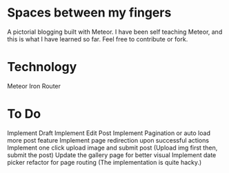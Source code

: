 # Spaces between my fingers
A pictorial blogging built with Meteor. I have been self teaching Meteor, and this is what I have learned so far. Feel free to contribute or fork.

# Technology
Meteor
Iron Router

# To Do
Implement Draft
Implement Edit Post
Implement Pagination or auto load more post feature
Implement page redirection upon successful actions
Implement one click upload image and submit post (Upload img first then, submit the post)
Update the gallery page for better visual
Implement date picker
refactor for page routing (The implementation is quite hacky.)

